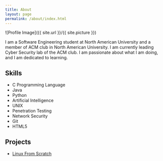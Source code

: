 ```yaml
---
title: About
layout: page
permalink: /about/index.html
---
```

<style>
img { width: 50%; margin: 0 auto; display: block; }
</style>

![Profile Image]({{ site.url }}/{{ site.picture }})

<p>I am a Software Engineering student at North American University and a member
of ACM club in North American University. I am currently leading Cyber Security lab of 
the ACM club. I am passionate about what I am doing, and I am dedicated to learning. </p>

<h2>Skills</h2>

<ul class="skill-list">
	<li>C Programming Language</li>
	<li>Java</li>
	<li>Python</li>
	<li>Artificial Intelligence</li>
	<li>UNIX</li>
	<li>Penetration Testing</li>
	<li>Network Security</li>
	<li>Git</li>
	<li>HTML5</li>
</ul>

<h2>Projects</h2>

<ul>
	<li><a href="https://github.com/MichaelMMeskhi/linux.from.scratch">Linux From Scratch</a></li>
</ul>
